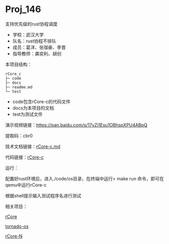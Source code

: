 # Proj_146
支持优先级的rust协程调度
* 学校：武汉大学
* 队名：rust协程不排队
* 成员：葛洋、张珈豪、李晋
* 指导教师：龚奕利、胡创

本项目结构：
```
rCore_c
├─ code
├─ docs
├─ readme.md
└─ test
```
* code包含rCore-c的代码文件
* docs为本项目的文档
* test为测试文件

演示视频链接：https://pan.baidu.com/s/17vZi1Esu1OBhspXPU4ABpQ 

提取码：cbr0


技术文档链接：[rCore-c.md](./docs/rCore-c.md)

代码链接：[rCore-c](./code)

运行：

配置好rust环境后，进入./code/os目录，在终端中运行> make run 命令，即可在qemu中运行rCore-c

根据shell提示输入测试程序名进行测试

相关项目：

[rCore](https://github.com/rcore-os/rCore-Tutorial-v3)

[tornado-os](https://github.com/HUST-OS/tornado-os)

[rCore-N](https://github.com/duskmoon314/rCore-N)